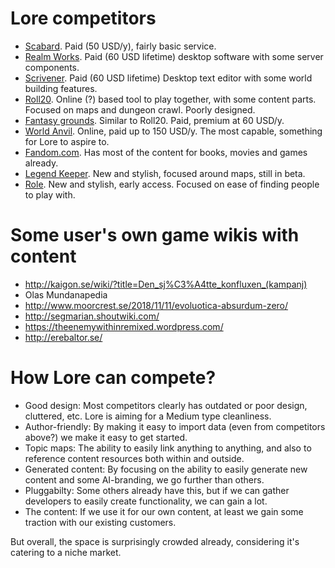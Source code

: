 # Lore competitors 

- [Scabard](https://www.scabard.com/pbs/). Paid (50 USD/y), fairly basic service.
- [Realm Works](http://www.wolflair.com/realmworks/). Paid (60 USD lifetime) desktop software with some server components.
- [Scrivener](https://www.literatureandlatte.com/scrivener/overview). Paid (60 USD lifetime) Desktop text editor with some world building features.
- [Roll20](https://roll20.net/). Online (?) based tool to play together, with some content parts. Focused on maps and dungeon crawl. Poorly designed.
- [Fantasy grounds](https://www.fantasygrounds.com/home/home.php). Similar to Roll20. Paid, premium at 60 USD/y.
- [World Anvil](https://www.worldanvil.com/). Online, paid up to 150 USD/y. The most capable, something for Lore to aspire to.
- [Fandom.com](https://fandom.com). Has most of the content for books, movies and games already.
- [Legend Keeper](https://www.legendkeeper.com/). New and stylish, focused around maps, still in beta.
- [Role](https://www.playrole.com/). New and stylish, early access. Focused on ease of finding people to play with.

# Some user's own game wikis with content

- http://kaigon.se/wiki/?title=Den_sj%C3%A4tte_konfluxen_(kampanj)
- Olas Mundanapedia
- http://www.moorcrest.se/2018/11/11/evoluotica-absurdum-zero/
- http://segmarian.shoutwiki.com/
- https://theenemywithinremixed.wordpress.com/
- http://erebaltor.se/

# How Lore can compete?

- Good design: Most competitors clearly has outdated or poor design, cluttered, etc. Lore is aiming for a Medium type cleanliness.
- Author-friendly: By making it easy to import data (even from competitors above?) we make it easy to get started.
- Topic maps: The ability to easily link anything to anything, and also to reference content resources both within and outside.
- Generated content: By focusing on the ability to easily generate new content and some AI-branding, we go further than others.
- Pluggabilty: Some others already have this, but if we can gather developers to easily create functionality, we can gain a lot.
- The content: If we use it for our own content, at least we gain some traction with our existing customers.

But overall, the space is surprisingly crowded already, considering it's catering to a niche market.